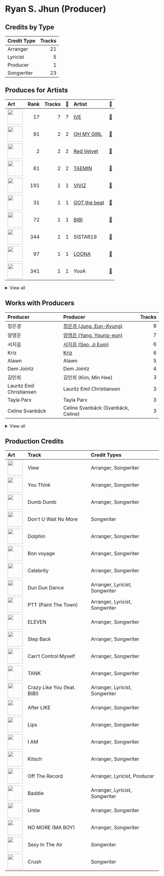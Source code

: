 # Ryan S. Jhun (Producer)

## Credits by Type

| Credit Type | Tracks |
|:---|---:|
| Arranger | 21 |
| Lyricist | 5 |
| Producer | 1 |
| Songwriter | 23 |

## Produces for Artists

| Art | Rank | Tracks | 💚 | Artist | 🔗 |
|:---|---:|---:|---:|:---|:---|
| <img src="https://i.scdn.co/image/ab6761610000e5eb8939960e5144b51d7903899f" alt="" width="50" /> | 17 | 7 | 7 | [IVE](../../artists/ive/overview.md) | [🔗](https://open.spotify.com/artist/6RHTUrRF63xao58xh9FXYJ) |
| <img src="https://i.scdn.co/image/ab6761610000e5eb5cd460490fb1c55b8ed8c40b" alt="" width="50" /> | 91 | 2 | 2 | [OH MY GIRL](../../artists/oh_my_girl/overview.md) | [🔗](https://open.spotify.com/artist/2019zR22qK2RBvCqtudBaI) |
| <img src="https://i.scdn.co/image/ab6761610000e5eb02a562ea6b1dc718394010ac" alt="" width="50" /> | 2 | 2 | 2 | [Red Velvet](../../artists/red_velvet/overview.md) | [🔗](https://open.spotify.com/artist/1z4g3DjTBBZKhvAroFlhOM) |
| <img src="https://i.scdn.co/image/ab6761610000e5ebd1ac6571dabb7eb6968f0f06" alt="" width="50" /> | 61 | 2 | 2 | [TAEMIN](../../artists/taemin/overview.md) | [🔗](https://open.spotify.com/artist/13rF01aOogvnkuQXOlgTW8) |
| <img src="https://i.scdn.co/image/ab6761610000e5eb050bd4c225df076baeb835ad" alt="" width="50" /> | 191 | 1 | 1 | [VIVIZ](../../artists/viviz/overview.md) | [🔗](https://open.spotify.com/artist/7Lq3yAtwi0Z7zpxEwbQQNZ) |
| <img src="https://i.scdn.co/image/ab6761610000e5eb03fd839c09fe375026192645" alt="" width="50" /> | 31 | 1 | 1 | [GOT the beat](../../artists/got_the_beat/overview.md) | [🔗](https://open.spotify.com/artist/6uNxlIP5lzPFf0BHuELOuX) |
| <img src="https://i.scdn.co/image/ab6761610000e5eb846662aa85d520b2442d3cd5" alt="" width="50" /> | 72 | 1 | 1 | [BIBI](../../artists/bibi/overview.md) | [🔗](https://open.spotify.com/artist/6UbmqUEgjLA6jAcXwbM1Z9) |
| <img src="https://i.scdn.co/image/ab6761610000e5eb4f66a54f209012eec464efef" alt="" width="50" /> | 344 | 1 | 1 | SISTAR19 | [🔗](https://open.spotify.com/artist/5Q0U6ogBrMX2oxmxy5OTzU) |
| <img src="https://i.scdn.co/image/ab6761610000e5eb80584436e5726afb70cee7f8" alt="" width="50" /> | 97 | 1 | 1 | [LOONA](../../artists/loona/overview.md) | [🔗](https://open.spotify.com/artist/52zMTJCKluDlFwMQWmccY7) |
| <img src="https://i.scdn.co/image/ab6761610000e5eb86ea393b9e590523e822ea13" alt="" width="50" /> | 341 | 1 | 1 | YooA | [🔗](https://open.spotify.com/artist/4ur1jCwyNlhgd0viJkOtcQ) |


<details>
<summary>View all</summary>

| Art | Rank | Tracks | 💚 | Artist | 🔗 |
|:---|---:|---:|---:|:---|:---|
| <img src="https://i.scdn.co/image/ab6761610000e5eb5e97e9ea9133fbfa41e27498" alt="" width="50" /> | 8 | 1 | 1 | [TAEYEON](../../artists/taeyeon/overview.md) | [🔗](https://open.spotify.com/artist/3qNVuliS40BLgXGxhdBdqu) |
| <img src="https://i.scdn.co/image/ab6761610000e5ebbd0642ff425698afac5caffd" alt="" width="50" /> | 3 | 1 | 1 | [IU](../../artists/iu/overview.md) | [🔗](https://open.spotify.com/artist/3HqSLMAZ3g3d5poNaI7GOU) |
| <img src="https://i.scdn.co/image/ab6761610000e5ebe0001b1abdae41d669a446b7" alt="" width="50" /> | 100 | 1 | 1 | [SHINee](../../artists/shinee/overview.md) | [🔗](https://open.spotify.com/artist/2hRQKC0gqlZGPrmUKbcchR) |
| <img src="https://i.scdn.co/image/ab6761610000e5eb8a258c4d5670bdb521c97eaf" alt="" width="50" /> | 14 | 1 | 1 | [CHUNG HA](../../artists/chung_ha/overview.md) | [🔗](https://open.spotify.com/artist/2PSJ6YriU7JsFucxACpU7Y) |
| <img src="https://i.scdn.co/image/ab6761610000e5eb2b9446440d296ce32189024e" alt="" width="50" /> | 18 | 1 | 1 | [NMIXX](../../artists/nmixx/overview.md) | [🔗](https://open.spotify.com/artist/28ot3wh4oNmoFOdVajibBl) |
| <img src="https://i.scdn.co/image/ab6761610000e5eb385df356841aaec34a0914aa" alt="" width="50" /> | 20 | 1 | 1 | [Girls' Generation](../../artists/girls__generation/overview.md) | [🔗](https://open.spotify.com/artist/0Sadg1vgvaPqGTOjxu0N6c) |

</details>


## Works with Producers

| Producer | Producer | Tracks |
|:---|:---|---:|
| 정은경 | [정은경 (Jung, Eun-Kyung)](../정은경_(jung,_eun-kyung)/overview.md) | 8 |
| 양영은 | [양영은 (Yang, Young-eun)](../양영은_(yang,_young-eun)/overview.md) | 7 |
| 서지음 | [서지음 (Seo, Ji Eum)](../서지음_(seo,_ji_eum)/overview.md) | 6 |
| Kriz | [Kriz](../kriz/overview.md) | 6 |
| Alawn | Alawn | 5 |
| Dem Jointz | Dem Jointz | 4 |
| 김민희 | 김민희 (Kim, Min Hee) | 3 |
| Lauritz Emil Christiansen | Lauritz Emil Christiansen | 3 |
| Tayla Parx | Tayla Parx | 3 |
| Celine Svanbäck | Celine Svanbäck (Svanbäck, Celine) | 3 |


<details>
<summary>View all</summary>

| Producer | Producer | Tracks |
|:---|:---|---:|
| Deanna | Deanna | 2 |
| LDN Noise | [LDN Noise](../ldn_noise/overview.md) | 2 |
| 레이 | 레이 (REI) | 2 |
| Lauren Aquilina | Lauren Aquilina | 2 |
| Audun Agnar | Audun Agnar | 2 |
| TAEMIN | TAEMIN | 2 |
| Simon Bergseth | Simon Bergseth | 2 |
| Jeppe London Bilsby | Jeppe London Bilsby | 2 |
| 정의석 | [정의석 (Jung, Euisuk)](../정의석_(jung,_euisuk)/overview.md) | 2 |
| 서정아 | 서정아 (Seo, Jung Ah) | 2 |
| Chloe Latimer | Chloe Latimer | 2 |
| 이경원 | 이경원 (Lee, Kyung-won) | 2 |
| Markus Gustafson | Markus Gustafson | 1 |
| 밍지션 | 밍지션 (Ming, Jisyeon) | 1 |
| Iselin Solheim | Iselin Solheim | 1 |
| 오유원 | 오유원 (Oh, Yoo-won) | 1 |
| 페리 | 페리 (Perrie) | 1 |
| Emily Harbakk | Emily Harbakk | 1 |
| AFSHEEN | AFSHEEN | 1 |
| Brandon Sammons | Brandon Sammons | 1 |
| Benjamin Pinkus | Benjamin Pinkus | 1 |
| Fuxxy | [Fuxxy](../fuxxy/overview.md) | 1 |
| 박재선 | 박재선 (Park, Jason) | 1 |
| Hanif Sabzevari | Hanif Sabzevari | 1 |
| Starsmith | Starsmith | 1 |
| luvssong | luvssong | 1 |
| Slay | Slay | 1 |
| 김동현 | 김동현 (Kim, Dong-hyun) | 1 |
| 김철순 | 김철순 (Kim, Chul-Soon) | 1 |
| 유영진 | [유영진 (Yoo, Young-jin)](../유영진_(yoo,_young-jin)/overview.md) | 1 |
| 장민 | 장민 (Jang, Min) | 1 |
| 구종필 | [구종필 (Koo, Jong-Pil)](../구종필_(koo,_jong-pil)/overview.md) | 1 |
| Stay Tuned | Stay Tuned | 1 |
| 이주형 | 이주형 (Lee, Juhyeong) | 1 |
| Kyle Joseph Faulkner | Kyle Joseph Faulkner | 1 |
| SAARA | SAARA | 1 |
| Exy | Exy | 1 |
| Hilda Stenmalm | Hilda Stenmalm | 1 |
| Cutfather | Cutfather | 1 |
| 가을 | 가을 (GAEUL) | 1 |
| Pink Slip | Pink Slip | 1 |
| SOHLHEE | SOHLHEE | 1 |
| Stally | Stally | 1 |
| 오현선 | 오현선 (Oh, Hyun-sun) | 1 |
| Elsa Curran | Elsa Curran | 1 |
| Alexander Pavelich | Alexander Pavelich | 1 |
| Rick Parkhouse | Rick Parkhouse | 1 |
| MJ | MJ | 1 |
| BIG Naughty | BIG Naughty | 1 |
| Eline Noelia | Eline Noelia | 1 |
| KLOË | KLOË (KLOE) | 1 |
| IU | IU | 1 |
| BlackSmith | BlackSmith | 1 |
| 조윤경 | [조윤경 (Jo, Yoon Kyung)](../조윤경_(jo,_yoon_kyung)/overview.md) | 1 |
| YOUHA | YOUHA | 1 |
| Lenno | Lenno | 1 |
| LOSTBOY | LOSTBOY | 1 |
| Dennis Kordnejad | Dennis Kordnejad | 1 |
| Andre Davidson | Andre Davidson | 1 |
| Tea Carpenter | Tea Carpenter | 1 |
| Avin | Avin | 1 |
| George Tizzard | George Tizzard | 1 |
| 이스란 | 이스란 (Lee, Seran) | 1 |
| Jussifer | Jussifer | 1 |
| JONGHYUN | JONGHYUN | 1 |
| Roland Spreckley | Roland Spreckley | 1 |
| TAEYEON | TAEYEON | 1 |
| Kenzie | [Kenzie](../kenzie/overview.md) | 1 |
| Red Triangle | Red Triangle | 1 |
| RISC | RISC | 1 |
| Kella Armitage | Kella Armitage | 1 |
| 100%서정 | 100%서정 (100%Seojung) | 1 |
| BIBI | BIBI | 1 |
| 김이나 | [김이나 (Kim, Eana)](../김이나_(kim,_eana)/overview.md) | 1 |
| 정준호 | 정준호 (Jung, Joon-ho) | 1 |
| Anders Nilsen | Anders Nilsen | 1 |
| Josephina Carr | Josephina Carr | 1 |
| CHUNG HA | CHUNG HA | 1 |
| Scott Stoddart | Scott Stoddart | 1 |
| Samuel Preston | Samuel Preston | 1 |
| PATEKO | PATEKO | 1 |
| Anna Timgren | Anna Timgren | 1 |
| Dr.JO | Dr.JO | 1 |
| SORANA | SORANA | 1 |
| 손명갑 | 손명갑 (Son, Myung-gap) | 1 |
| Shari Short | Shari Short | 1 |
| Ericka Coulter | Ericka Coulter | 1 |
| Lars Kristian Rosness | Lars Kristian Rosness | 1 |
| Adrian McKinnon | Adrian McKinnon | 1 |
| Hyolyn | Hyolyn | 1 |
| Tor-Andrè Jensen Skaar | Tor-Andrè Jensen Skaar (Skaar, Tor-Andrè Jensen) | 1 |
| Josh Cumbee | Josh Cumbee | 1 |
| Lauren Keen | Lauren Keen | 1 |
| Sofiloud | Sofiloud | 1 |
| Dante Jones | Dante Jones | 1 |
| Mommy Son | Mommy Son | 1 |
| 문설리 | 문설리 (Moon, Seol Ree) | 1 |
| Jacob Ubizz | Jacob Ubizz | 1 |
| inverness | inverness | 1 |
| Kristin Marie | Kristin Marie | 1 |
| Sivert Hjeltnes Hagtvet | Sivert Hjeltnes Hagtvet | 1 |
| Bård Bonsaksen | Bård Bonsaksen (Bonsaken, Bård) | 1 |
| Meez | Meez | 1 |
| Denzil Remedios | Denzil Remedios | 1 |
| Sean Davidson | Sean Davidson | 1 |
| 황현 | 황현 (Hwang, Hyeon) | 1 |
| Matthew Jaragin | Matthew Jaragin | 1 |
| 이지홍 | 이지홍 (Lee, Ji-hong) | 1 |
| Ellie Suh | Ellie Suh | 1 |

</details>


## Production Credits

| Art | Track | Credit Types |
|:---|:---|:---|
| <img src="https://i.scdn.co/image/ab67616d0000b27338b29effd5af942ca8d7a8b0" alt="" width="50" /> | View | Arranger, Songwriter |
| <img src="https://i.scdn.co/image/ab67616d0000b2737ce0130c09547c733984ba0e" alt="" width="50" /> | You Think | Arranger, Songwriter |
| <img src="https://i.scdn.co/image/ab67616d0000b27371a70331062453ece06f8b79" alt="" width="50" /> | Dumb Dumb | Arranger, Songwriter |
| <img src="https://i.scdn.co/image/ab67616d0000b27371a70331062453ece06f8b79" alt="" width="50" /> | Don't U Wait No More | Songwriter |
| <img src="https://i.scdn.co/image/ab67616d0000b2734957fced6061ee536ca618ab" alt="" width="50" /> | Dolphin | Arranger, Songwriter |
| <img src="https://i.scdn.co/image/ab67616d0000b273849a155d7c0b67638c0a1a8a" alt="" width="50" /> | Bon voyage | Arranger, Songwriter |
| <img src="https://i.scdn.co/image/ab67616d0000b2734ed058b71650a6ca2c04adff" alt="" width="50" /> | Celebrity | Arranger, Songwriter |
| <img src="https://i.scdn.co/image/ab67616d0000b27304d1fa0ab8be50437e6bad1d" alt="" width="50" /> | Dun Dun Dance | Arranger, Lyricist, Songwriter |
| <img src="https://i.scdn.co/image/ab67616d0000b273608cf05fbd3605c77444917f" alt="" width="50" /> | PTT (Paint The Town) | Arranger, Lyricist, Songwriter |
| <img src="https://i.scdn.co/image/ab67616d0000b273da343b21617aac0c57e332bb" alt="" width="50" /> | ELEVEN | Arranger, Songwriter |
| <img src="https://i.scdn.co/image/ab67616d0000b273cc6f76f75551af499b5cd0cb" alt="" width="50" /> | Step Back | Arranger, Songwriter |
| <img src="https://i.scdn.co/image/ab67616d0000b273034c3a8ba89c6a5ecfda3175" alt="" width="50" /> | Can't Control Myself | Arranger, Songwriter |
| <img src="https://i.scdn.co/image/ab67616d0000b27386ca91e718866f411c01db5e" alt="" width="50" /> | TANK | Arranger, Songwriter |
| <img src="https://i.scdn.co/image/ab67616d0000b27329322a53482da3542ae9d033" alt="" width="50" /> | Crazy Like You (feat. BIBI) | Arranger, Lyricist, Songwriter |
| <img src="https://i.scdn.co/image/ab67616d0000b27387f53da5fb4ab1171766b2d5" alt="" width="50" /> | After LIKE | Arranger, Songwriter |
| <img src="https://i.scdn.co/image/ab67616d0000b27325ef3cec1eceefd4db2f91c8" alt="" width="50" /> | Lips | Arranger, Songwriter |
| <img src="https://i.scdn.co/image/ab67616d0000b27325ef3cec1eceefd4db2f91c8" alt="" width="50" /> | I AM | Arranger, Songwriter |
| <img src="https://i.scdn.co/image/ab67616d0000b27325ef3cec1eceefd4db2f91c8" alt="" width="50" /> | Kitsch | Arranger, Songwriter |
| <img src="https://i.scdn.co/image/ab67616d0000b2734d00ac692bae6ce08d2b49ad" alt="" width="50" /> | Off The Record | Arranger, Lyricist, Producer |
| <img src="https://i.scdn.co/image/ab67616d0000b2734d00ac692bae6ce08d2b49ad" alt="" width="50" /> | Baddie | Arranger, Lyricist, Songwriter |
| <img src="https://i.scdn.co/image/ab67616d0000b273047aaa5b1361b255b255e41d" alt="" width="50" /> | Untie | Arranger, Songwriter |
| <img src="https://i.scdn.co/image/ab67616d0000b273fd1b7473a9dc977501d1e8b0" alt="" width="50" /> | NO MORE (MA BOY) | Arranger, Songwriter |
| <img src="https://i.scdn.co/image/ab67616d0000b273f2dff4b6f58682692c0b0beb" alt="" width="50" /> | Sexy In The Air | Songwriter |
| <img src="https://i.scdn.co/image/ab67616d0000b273f2dff4b6f58682692c0b0beb" alt="" width="50" /> | Crush | Songwriter |